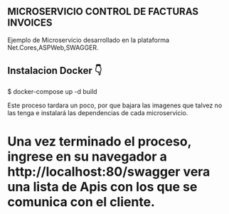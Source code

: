 ## MICROSERVICIO CONTROL DE FACTURAS INVOICES
Ejemplo de Microservicio desarrollado en la plataforma Net.Cores,ASPWeb,SWAGGER.

## Instalacion Docker  👇


$ docker-compose up -d build

Este proceso tardara un poco, por que bajara las imagenes que talvez no las tenga e instalará las dependencias de cada microservicio.

Una vez terminado el proceso, ingrese en su navegador a http://localhost:80/swagger vera una lista de Apis con los que se comunica con el cliente.
=======
